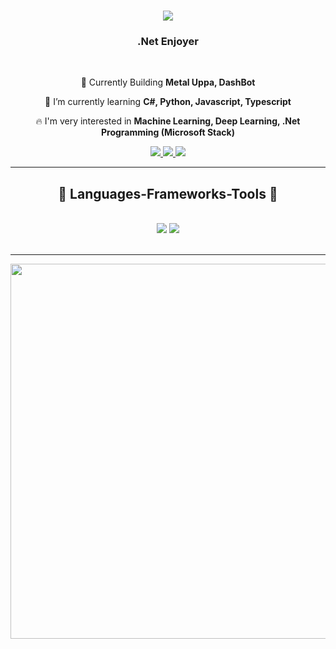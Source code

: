 <h1 align="center">
    <img src="https://readme-typing-svg.herokuapp.com/?font=Righteous&size=35&center=true&vCenter=true&width=500&height=70&duration=4000&lines=はじめまして+Hello+👋;+I'm+Watson!+(ワトソン);" />
</h1>

<h3 align="center">.Net Enjoyer</h3>

<br/>

<div align="center">
 
 🔧 Currently Building **Metal Uppa, DashBot**
 
 📖 I’m currently learning **C#, Python, Javascript, Typescript**

 🔥 I'm very interested in **Machine Learning, Deep Learning, .Net Programming (Microsoft Stack)**
 
 </div>
 
<div align="center"> 
  <a href="mailto:watson.jpy@gmail.com">
    <img src="https://img.shields.io/badge/Gmail-333333?style=for-the-badge&logo=gmail&logoColor=red" />
  </a>
  <a href="https://steamcommunity.com/id/TransientFortitude/" target="_blank">
    <img src="https://img.shields.io/badge/Degen%20Moment-steam?style=for-the-badge&logo=steam&logoColor=031332&labelColor=blue&color=blue" target="_blank" />
  </a>
  <a href="https://youtu.be/nOj_A3aZxGs?si=0TrJW3XMDxCGqaOy" target="_blank">
     <img src="https://img.shields.io/badge/Portfolio-FF5722?style=for-the-badge&logo=todoist&logoColor=white" target="_blank" />
  </a>
</div>

 <hr/>
 
<h2 align="center">🔧 Languages-Frameworks-Tools 🔧</h2>
<br/>
<div align="center">
    <img src="https://skillicons.dev/icons?i=react,ae,aws,azure,blender,c,cs,cpp,discord,gcp,html" />
    <img src="https://skillicons.dev/icons?i=java,js,linux,docker,mysql,ps,py,unity,vim,visualstudio,vscode,unreal" /><br>
</div>

<br/>
<hr/>
<p align="center">
<img width=600 src="https://github.com/saint-jp/saint-jp/assets/29249322/0dbd3bde-87f1-4cf7-9974-97cddcdc28cf" />
</p>
